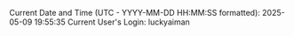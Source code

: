 Current Date and Time (UTC - YYYY-MM-DD HH:MM:SS formatted): 2025-05-09 19:55:35
Current User's Login: luckyaiman
